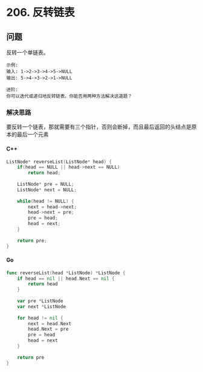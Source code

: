 # 206. 反转链表

## 问题
反转一个单链表。

```
示例:
输入: 1->2->3->4->5->NULL
输出: 5->4->3->2->1->NULL
```

```
进阶:
你可以迭代或递归地反转链表。你能否用两种方法解决这道题？
```



### 解决思路
要反转一个链表，那就需要有三个指针，否则会断掉，而且最后返回的头结点是原本的最后一个元素

#### C++
```cpp
ListNode* reverseList(ListNode* head) {
    if(head == NULL || head->next == NULL)
        return head;
    
    ListNode* pre = NULL;
    ListNode* next = NULL;
    
    while(head != NULL) {
        next = head->next;
        head->next = pre;
        pre = head;
        head = next;
    }
    
    return pre;
}
```

#### Go
```go
func reverseList(head *ListNode) *ListNode {
    if head == nil || head.Next == nil {
        return head
    }
    
    var pre *ListNode
    var next *ListNode
    
    for head != nil {
        next = head.Next
        head.Next = pre
        pre = head
        head = next
    }
    
    return pre
}
```